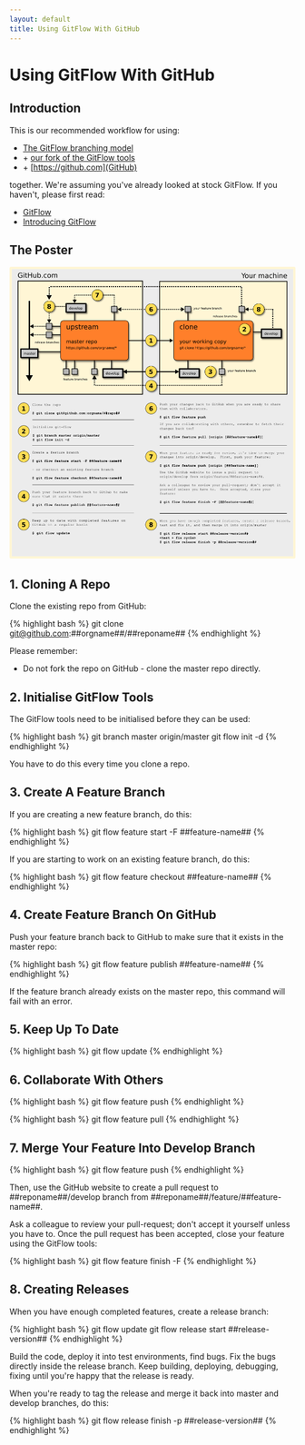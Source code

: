 ```yaml
---
layout: default
title: Using GitFlow With GitHub
---
```

# Using GitFlow With GitHub #

## Introduction ##

This is our recommended workflow for using:

* [The GitFlow branching model](http://nvie.com/posts/a-successful-git-branching-model/)
* \+ [our fork of the GitFlow tools](https://github.com/datasift/gitflow)
* \+ [https://github.com](GitHub)

together.  We're assuming you've already looked at stock GitFlow.  If you haven't, please first read:

* [GitFlow](http://nvie.com/posts/a-successful-git-branching-model/)
* [Introducing GitFlow](http://datasift.github.com/gitflow/IntroducingGitFlow.html)

## The Poster ##

![GitFlow For GitHub](GitFlowWorkflowNoFork.png)

## 1. Cloning A Repo ##

Clone the existing repo from GitHub:

{% highlight bash %}
git clone git@github.com:##orgname##/##reponame##
{% endhighlight %}

<p><span class="label label-important">Please remember:</span></p>

* Do not fork the repo on GitHub - clone the master repo directly.

## 2. Initialise GitFlow Tools ##

The GitFlow tools need to be initialised before they can be used:

{% highlight bash %}
git branch master origin/master
git flow init -d
{% endhighlight %}

You have to do this every time you clone a repo.

## 3. Create A Feature Branch ##

If you are creating a new feature branch, do this:

{% highlight bash %}
git flow feature start -F ##feature-name##
{% endhighlight %}

If you are starting to work on an existing feature branch, do this:

{% highlight bash %}
git flow feature checkout ##feature-name##
{% endhighlight %}

## 4. Create Feature Branch On GitHub ##

Push your feature branch back to GitHub to make sure that it exists in the master repo:

{% highlight bash %}
git flow feature publish ##feature-name##
{% endhighlight %}

If the feature branch already exists on the master repo, this command will fail with an error.

## 5. Keep Up To Date ##

{% highlight bash %}
git flow update
{% endhighlight %}

## 6. Collaborate With Others ##

{% highlight bash %}
git flow feature push
{% endhighlight %}

{% highlight bash %}
git flow feature pull
{% endhighlight %}

## 7. Merge Your Feature Into Develop Branch ##

{% highlight bash %}
git flow feature push
{% endhighlight %}

Then, use the GitHub website to create a pull request to ##reponame##/develop branch from ##reponame##/feature/##feature-name##.

Ask a colleague to review your pull-request; don't accept it yourself unless you have to.  Once the pull request has been accepted, close your feature using the GitFlow tools:

{% highlight bash %}
git flow feature finish -F
{% endhighlight %}

## 8. Creating Releases ##

When you have enough completed features, create a release branch:

{% highlight bash %}
git flow update
git flow release start ##release-version##
{% endhighlight %}

Build the code, deploy it into test environments, find bugs.  Fix the bugs directly inside the release branch.  Keep building, deploying, debugging, fixing until you're happy that the release is ready.

When you're ready to tag the release and merge it back into master and develop branches, do this:

{% highlight bash %}
git flow release finish -p ##release-version##
{% endhighlight %}